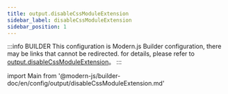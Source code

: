 ```yaml
---
title: output.disableCssModuleExtension
sidebar_label: disableCssModuleExtension
sidebar_position: 1
---
```


:::info BUILDER
This configuration is Modern.js Builder configuration, there may be links that cannot be redirected. for details, please refer to [output.disableCssModuleExtension](https://modernjs.dev/builder/zh/api/config-output.html#output-disablecssmoduleextension)。
:::

import Main from '@modern-js/builder-doc/en/config/output/disableCssModuleExtension.md'

<Main />
